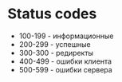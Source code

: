 # Status codes

* 100-199 - информационные
* 200-299 - успешные
* 300-300 - редиректы
* 400-499 - ошибки клиента
* 500-599 - ошибки сервера
